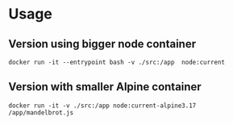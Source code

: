 # Usage

## Version using bigger node container

`docker run -it --entrypoint bash -v ./src:/app  node:current`

## Version with smaller Alpine container

`docker run -it -v ./src:/app node:current-alpine3.17 /app/mandelbrot.js`
